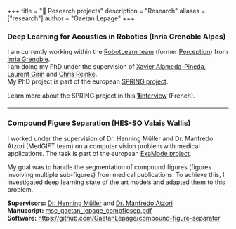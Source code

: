 +++
title = "🔬 Research projects"
description = "Research"
aliases = ["research"]
author = "Gaétan Lepage"
+++

### Deep Learning for Acoustics in Robotics (Inria Grenoble Alpes)

I am currently working within the [RobotLearn team](https://team.inria.fr/robotlearn/)
(former [Perception](https://team.inria.fr/perception/))
from [Inria Grenoble](https://www.inria.fr/en/centre-inria-grenoble-rhone-alpes).\
I am doing my PhD under the supervision of [Xavier Alameda-Pineda](http://xavirema.eu/), [Laurent Girin](http://www.gipsa-lab.grenoble-inp.fr/~laurent.girin/) and [Chris Reinke](https://www.scirei.net/).\
My PhD project is part of the european [SPRING project](https://spring-h2020.eu/).

Learn more about the SPRING project in this [🎙️interview](https://www.francebleu.fr/emissions/la-carte-blanche-a/isere/carte-blanche-iseroise-a-pauline-tardy-galliard-vers-un-veritable-robot-social) (French).
___

### Compound Figure Separation (HES-SO Valais Wallis)



I worked under the supervision of Dr. Henning Müller and Dr. Manfredo Atzori (MedGIFT team) on a computer vision problem with medical applications.
The task is part of the european [ExaMode project](https://www.examode.eu/).

<!--TODO: add photo-->

My goal was to handle the segmentation of compound figures (figures involving multiple sub-figures) from medical publications.
To achieve this, I investigated deep learning state of the art models and adapted them to this problem.

**Supervisors:** [Dr. Henning Müller](http://medgift.hevs.ch/wordpress/team/henning-mueller/) and [Dr. Manfredo Atzori](http://medgift.hevs.ch/wordpress/team/manfredo-atzori/)\
**Manuscript:** [msc_gaetan_lepage_compfigsep.pdf](/msc_gaetan_lepage_compfigsep.pdf)\
**Software:** https://github.com/GaetanLepage/compound-figure-separator
